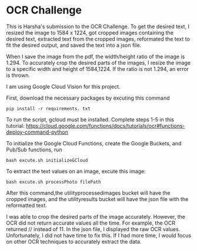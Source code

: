 # OCR Challenge

This is Harsha's submission to the OCR Challenge. To get the desired text, I resized the image to 1584 x 1224, got cropped images containing the desired text, extracted text from the cropped images, reformated the text to fit the desired output, and saved the text into a json file.

When I save the image from the pdf, the width/height ratio of the image is 1.294. To accurately crop the desired parts of the images, I resize the image to a specific width and height of 1584,1224. If the ratio is not 1.294, an error is thrown. 

I am using Google Cloud Vision for this project.

First, download the necessary packages by excuting this command 

```
pip install -r requirements. txt 
```

To run the script, gcloud must be installed. Complete steps 1-5 in this tutorial: https://cloud.google.com/functions/docs/tutorials/ocr#functions-deploy-command-python

To initialize the Google Cloud Functions, create the Google Buckets, and Pub/Sub functions, run 

```
bash excute.sh initializeGCloud
```

To extract the text values on an image, excute this image:

```
bash excute.sh processPhoto filePath
```

After this command,the utilityprocessedimages bucket will have the cropped images, and the utilityresults bucket will have the json file with the reformatted text. 

I was able to crop the desired parts of the image accurately. However, the OCR did not return accurate values all the time. For example, the OCR returned // instead of 11. In the json file, I displayed the raw OCR values. Unfortunately, I did not have time to fix this. If I had more time, I would focus on other OCR techniques to accurately extract the data. 